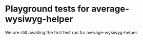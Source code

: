 # Playground tests for average-wysiwyg-helper
We are still awaiting the first test run for average-wysiwyg-helper.

